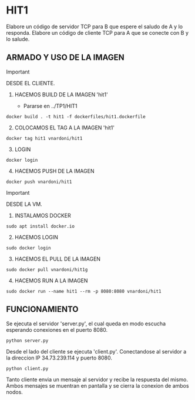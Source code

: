 # HIT1 

Elabore un código de servidor TCP para B que espere el saludo de A y lo responda.
Elabore un código de cliente TCP para A que se conecte con B y lo salude.

## ARMADO Y USO DE LA IMAGEN 

> [!IMPORTANT]
> DESDE EL CLIENTE.

1. HACEMOS BUILD DE LA IMAGEN 'hit1' 

    - Pararse en ../TP1/HIT1

```
docker build . -t hit1 -f dockerfiles/hit1.dockerfile
```

2. COLOCAMOS EL TAG A LA IMAGEN 'hit1' 

```
docker tag hit1 vnardoni/hit1
```

3. LOGIN 

```
docker login
```

4. HACEMOS PUSH DE LA IMAGEN 

```
docker push vnardoni/hit1
```


> [!IMPORTANT]
> DESDE LA VM.

1. INSTALAMOS DOCKER 

```
sudo apt install docker.io
```

2. HACEMOS LOGIN 

```
sudo docker login
```

3. HACEMOS EL PULL DE LA IMAGEN 

```
sudo docker pull vnardoni/hit1g
```

4. HACEMOS RUN A LA IMAGEN 

```
sudo docker run --name hit1 --rm -p 8080:8080 vnardoni/hit1
```

## FUNCIONAMIENTO

Se ejecuta el servidor 'server.py', el cual queda en modo escucha esperando conexiones en el puerto 8080.

```
python server.py
```

Desde el lado del cliente se ejecuta 'client.py'. Conectandose al servidor a la direccion IP 34.73.239.114 y puerto 8080.

```
python client.py
```

Tanto cliente envia un mensaje al servidor y recibe la respuesta del mismo. Ambos mensajes se muentran en pantalla y se cierra la conexion de ambos nodos.